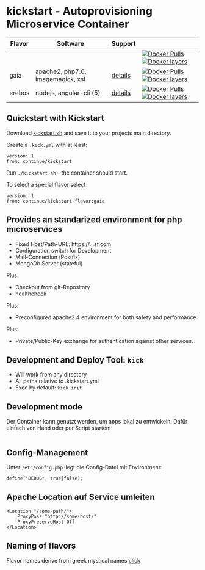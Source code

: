 # kickstart - Autoprovisioning Microservice Container

| Flavor  | Software                                    | Support                      |    |
|---------|---------------------------------------------|------------------------------|----|
| <base>  | <base container>                            |                              | [![Docker Pulls](https://img.shields.io/docker/pulls/continue/kickstart.svg)](https://hub.docker.com/r/continue/kickstart/) [![Docker layers](https://images.microbadger.com/badges/image/continue/kickstart.svg)](https://microbadger.com/images/continue/kickstart) |
| gaia    | apache2, php7.0, imagemagick, xsl           | [details](.flavors/gaia/)    | [![Docker Pulls](https://img.shields.io/docker/pulls/continue/kickstart:gaia.svg)](https://hub.docker.com/r/continue/kickstart/) [![Docker layers](https://images.microbadger.com/badges/image/continue/kickstart:gaia.svg)](https://microbadger.com/images/continue/kickstart:gaia) |
| erebos  | nodejs, angular-cli (5)                     | [details](.flavors/erebos/)  | [![Docker Pulls](https://img.shields.io/docker/pulls/continue/kickstart:erebos.svg)](https://hub.docker.com/r/continue/kickstart/) [![Docker layers](https://images.microbadger.com/badges/image/continue/kickstart:erebos.svg)](https://microbadger.com/images/continue/kickstart:erebos) |

## Quickstart with Kickstart

Download [kickstart.sh](https://raw.githubusercontent.com/c7lab/kickstart/master/opt/kickstart.sh) and save
it to your projects main directory.

Create a `.kick.yml` with at least:

```
version: 1
from: continue/kickstart
```

Run `./kickstart.sh` - the container should start.

To select a special flavor select

```
version: 1
from: continue/kickstart-flavor:gaia
```


## Provides an standarized environment for php microservices

- Fixed Host/Path-URL: https://<branch>.<service-name>.<namespace>.sf.com
- Configuration switch for Development
- Mail-Connection (Postfix)
- MongoDb Server (stateful)

Plus:

- Checkout from git-Repository
- healthcheck

Plus:

- Preconfigured apache2.4 environment for both safety and performance

Plus:

- Private/Public-Key exchange for authentication against other
  services.


## Development and Deploy Tool: `kick`

- Will work from any directory
- All paths relative to .kickstart.yml
- Exec by default: `kick init`



## Development mode

Der Container kann genutzt werden, um apps lokal zu entwickeln. Dafür
einfach von Hand oder per Script starten:

```

```



## Config-Management

Unter `/etc/config.php` liegt die Config-Datei mit Environment:

```
define("DEBUG", true|false);
```



## Apache Location auf Service umleiten


```
<Location "/some-path/">
    ProxyPass "http://some-host/"
    ProxyPreserveHost Off
</Location>
```

## Naming of flavors

Flavor names derive from greek mystical names [click](https://de.wikipedia.org/wiki/Griechische_Mythologie)
